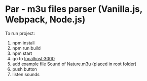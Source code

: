 # Par - m3u files parser (Vanilla.js, Webpack, Node.js) 

To run project:

1. npm install
2. npm run build
3. npm start
4. go to [localhost:3000](http://localhost:3000/ "localhost:3000") 
5. add example file Sound of Nature.m3u (placed in root folder)
6. push button
7. listen sounds
